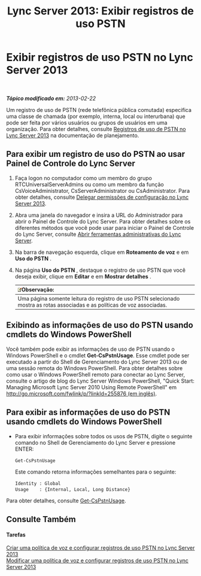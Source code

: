 ﻿---
title: 'Lync Server 2013: Exibir registros de uso PSTN'
TOCTitle: Exibir registros de uso PSTN
ms:assetid: 65025c78-c263-472c-9ff9-e170588f10b5
ms:mtpsurl: https://technet.microsoft.com/pt-br/library/Gg398458(v=OCS.15)
ms:contentKeyID: 49306928
ms.date: 05/19/2016
mtps_version: v=OCS.15
ms.translationtype: HT
---

# Exibir registros de uso PSTN no Lync Server 2013

 

_**Tópico modificado em:** 2013-02-22_

Um registro de uso de PSTN (rede telefônica pública comutada) especifica uma classe de chamada (por exemplo, interna, local ou interurbana) que pode ser feita por vários usuários ou grupos de usuários em uma organização. Para obter detalhes, consulte [Registros de uso de PSTN no Lync Server 2013](lync-server-2013-pstn-usage-records.md) na documentação de planejamento.

## Para exibir um registro de uso do PSTN ao usar Painel de Controle do Lync Server

1.  Faça logon no computador como um membro do grupo RTCUniversalServerAdmins ou como um membro da função CsVoiceAdministrator, CsServerAdministrator ou CsAdministrator. Para obter detalhes, consulte [Delegar permissões de configuração no Lync Server 2013](lync-server-2013-delegate-setup-permissions.md).

2.  Abra uma janela do navegador e insira a URL do Administrador para abrir o Painel de Controle do Lync Server. Para obter detalhes sobre os diferentes métodos que você pode usar para iniciar o Painel de Controle do Lync Server, consulte [Abrir ferramentas administrativas do Lync Server](lync-server-2013-open-lync-server-administrative-tools.md).

3.  Na barra de navegação esquerda, clique em **Roteamento de voz** e em **Uso do PSTN** .

4.  Na página **Uso do PSTN** , destaque o registro de uso PSTN que você deseja exibir, clique em **Editar** e em **Mostrar detalhes** .
    
    <table>
    <thead>
    <tr class="header">
    <th><img src="images/Gg425756.note(OCS.15).gif" title="note" alt="note" />Observação:</th>
    </tr>
    </thead>
    <tbody>
    <tr class="odd">
    <td>Uma página somente leitura do registro de uso PSTN selecionado mostra as rotas associadas e as políticas de voz associadas.</td>
    </tr>
    </tbody>
    </table>


## Exibindo as informações de uso do PSTN usando cmdlets do Windows PowerShell

Você também pode exibir as informações de uso de PSTN usando o Windows PowerShell e o cmdlet **Get-CsPstnUsage**. Esse cmdlet pode ser executado a partir do Shell de Gerenciamento do Lync Server 2013 ou de uma sessão remota do Windows PowerShell. Para obter detalhes sobre como usar o Windows PowerShell remoto para conectar ao Lync Server, consulte o artigo de blog do Lync Server Windows PowerShell, "Quick Start: Managing Microsoft Lync Server 2010 Using Remote PowerShell" em [http://go.microsoft.com/fwlink/p/?linkId=255876 (em inglês)](http://go.microsoft.com/fwlink/p/?linkid=255876).

## Para exibir as informações de uso do PSTN usando cmdlets do Windows PowerShell

  - Para exibir informações sobre todos os usos de PSTN, digite o seguinte comando no Shell de Gerenciamento do Lync Server e pressione ENTER:
    
        Get-CsPstnUsage
    
    Este comando retorna informações semelhantes para o seguinte:
    
        Identity : Global
        Usage    : {Internal, Local, Long Distance}

Para obter detalhes, consulte [Get-CsPstnUsage](get-cspstnusage.md).

## Consulte Também

#### Tarefas

[Criar uma política de voz e configurar registros de uso PSTN no Lync Server 2013](lync-server-2013-create-a-voice-policy-and-configure-pstn-usage-records.md)  
[Modificar uma política de voz e configurar registros de uso PSTN no Lync Server 2013](lync-server-2013-modify-a-voice-policy-and-configure-pstn-usage-records.md)

